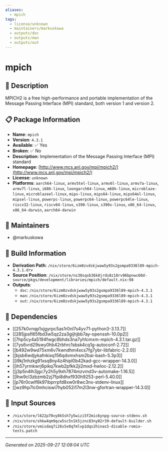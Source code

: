 ```yaml
---
aliases:
  - mpich
tags:
  - license/unknown
  - maintainers/markuskowa
  - outputs/doc
  - outputs/man
  - outputs/out
---
```


# mpich

## 📝 Description

MPICH2 is a free high-performance and portable implementation of
the Message Passing Interface (MPI) standard, both version 1 and
version 2.


## 📋 Package Information

- **Name**: `mpich`
- **Version**: `4.3.1`
- **Available**: ✅ Yes
- **Broken**: ✅ No
- **Description**: Implementation of the Message Passing Interface (MPI) standard
- **Homepage**: [http://www.mcs.anl.gov/mpi/mpich2/](http://www.mcs.anl.gov/mpi/mpich2/)
- **License**: `unknown`
- **Platforms**: `aarch64-linux`, `armv5tel-linux`, `armv6l-linux`, `armv7a-linux`, `armv7l-linux`, `i686-linux`, `loongarch64-linux`, `m68k-linux`, `microblaze-linux`, `microblazeel-linux`, `mips-linux`, `mips64-linux`, `mips64el-linux`, `mipsel-linux`, `powerpc-linux`, `powerpc64-linux`, `powerpc64le-linux`, `riscv32-linux`, `riscv64-linux`, `s390-linux`, `s390x-linux`, `x86_64-linux`, `x86_64-darwin`, `aarch64-darwin`
## 👥 Maintainers

- @markuskowa


## 🔧 Build Information

- **Derivation Path**: `/nix/store/6izm0zvdskjwaw5y93s2gsmpa9336l89-mpich-4.3.1.drv`
- **Source Position**: `/nix/store/ns30sqxb36k8jrds8z18rv96bpnwc60d-source/pkgs/development/libraries/mpich/default.nix:98`
- **Outputs**:
  - `doc`:  `/nix/store/6izm0zvdskjwaw5y93s2gsmpa9336l89-mpich-4.3.1`
  - `man`:  `/nix/store/6izm0zvdskjwaw5y93s2gsmpa9336l89-mpich-4.3.1`
  - `out`:  `/nix/store/6izm0zvdskjwaw5y93s2gsmpa9336l89-mpich-4.3.1`

## 🔗 Dependencies

- [[257k0vnqp1xjgyrpc5as1r0nl7s4yv71-python3-3.13.7]]
- [[285jpsfl65fbd3w5qz2za3gijhjbb7ay-openssh-10.0p2]]
- [[7hp5cy4a5194fwgc8bhds3na7yhlcmxm-mpich-4.3.1.tar.gz]]
- [[7ys6vrd29swy0hb42rbhrc1sbsk4cq1g-autoconf-2.72]]
- [[b492w9wd75xm6v7kwndhm4xcs7fg7ybr-libfabric-2.2.0]]
- [[bjsb6wdjykafnkixq156qdvmxhsm2bai-bash-5.3p3]]
- [[i9kj1nhzkg91xsq8ny4z4hipl0b42kad-gcc-wrapper-14.3.0]]
- [[ih57yrmkwrj6pikq7kwb2pfkk2ji2mxd-hwloc-2.12.2]]
- [[j3p5n4lh3jgc7y2h5y9xh7874mzvmd3v-automake-1.16.5]]
- [[lhw9cl3zbzmb2zj7fpi8dhxf930h9253-perl-5.40.0]]
- [[p76r0cwlf6k97ibprrpfd8xw0r8wc3nx-stdenv-linux]]
- [[wz9hp7lc0mhciswi7hyb052i17m2l3nw-gfortran-wrapper-14.3.0]]

## 📁 Input Sources

- `/nix/store/l622p70vy8k5sh7y5wizi5f2mic6ynpg-source-stdenv.sh`
- `/nix/store/shkw4qm9qcw5sc5n1k5jznc83ny02r39-default-builder.sh`
- `/nix/store/vmisdaq7i26s5x0q7mlvp1dqs2hinas5-disable-romio-tests.patch`

---
*Generated on 2025-09-27 12:09:04 UTC*
